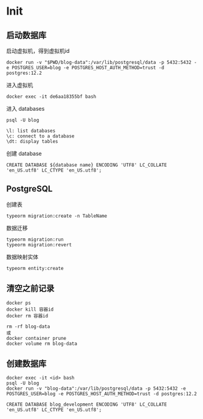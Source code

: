 # Init

## 启动数据库

启动虚拟机，得到虚拟机id
```
docker run -v "$PWD/blog-data":/var/lib/postgresql/data -p 5432:5432 -e POSTGRES_USER=blog -e POSTGRES_HOST_AUTH_METHOD=trust -d postgres:12.2
```

进入虚拟机
```
docker exec -it de6aa18355bf bash
```

进入 databases
```
psql -U blog

\l: list databases
\c: connect to a database
\dt: display tables
```

创建 database
```
CREATE DATABASE ${database name} ENCODING 'UTF8' LC_COLLATE 'en_US.utf8' LC_CTYPE 'en_US.utf8';
```

## PostgreSQL

创建表
```
typeorm migration:create -n TableName
```

数据迁移
```
typeorm migration:run
typeorm migration:revert
```

数据映射实体
```
typeorm entity:create
```

## 清空之前记录

```
docker ps
docker kill 容器id
docker rm 容器id

rm -rf blog-data
或
docker container prune 
docker volume rm blog-data
```

## 创建数据库

```
docker exec -it <id> bash
psql -U blog
docker run -v "blog-data":/var/lib/postgresql/data -p 5432:5432 -e POSTGRES_USER=blog -e POSTGRES_HOST_AUTH_METHOD=trust -d postgres:12.2

CREATE DATABASE blog_development ENCODING 'UTF8' LC_COLLATE 'en_US.utf8' LC_CTYPE 'en_US.utf8';
```